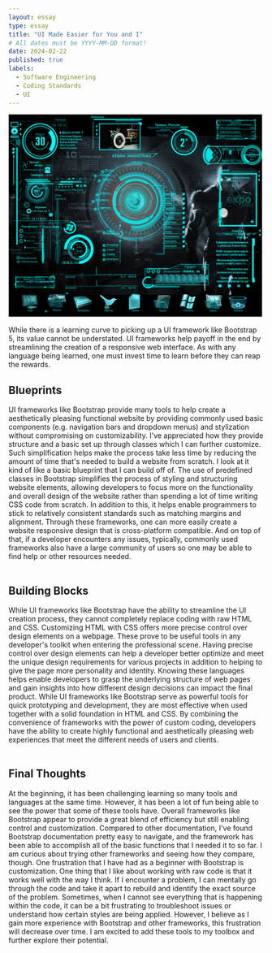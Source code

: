 ```yaml
---
layout: essay
type: essay
title: "UI Made Easier for You and I"
# All dates must be YYYY-MM-DD format!
date: 2024-02-22
published: true
labels:
  - Software Engineering
  - Coding Standards
  - UI
---
```


<img width="500px" class="rounded float-start pe-4" src="../img/ui/gui_example.jpg">

While there is a learning curve to picking up a UI framework like Bootstrap 5, its value cannot be understated. UI frameworks help payoff in the end by streamlining the creation of a responsive web interface. As with any language being learned, one must invest time to learn before they can reap the rewards.

## Blueprints<br>
UI frameworks like Bootstrap provide many tools to help create a aesthetically pleasing functional website by providing commonly used basic components (e.g. navigation bars and dropdown menus) and stylization without compromising on customizability. I've appreciated how they provide structure and a basic set up through classes which I can further customize. Such simplification helps make the process take less time by reducing the amount of time that's needed to build a website from scratch. I look at it kind of like a basic blueprint that I can build off of. The use of predefined classes in Bootstrap simplifies the process of styling and structuring website elements, allowing developers to focus more on the functionality and overall design of the website rather than spending a lot of time writing CSS code from scratch. In addition to this, it helps enable programmers to stick to relatively consistent standards such as matching margins and alignment. Through these frameworks, one can more easily create a website responsive design that is cross-platform compatible. And on top of that, if a developer encounters any issues, typically, commonly used frameworks also have a large community of users so one may be able to find help or other resources needed.<br><br>

## Building Blocks<br>
While UI frameworks like Bootstrap have the ability to streamline the UI creation process, they cannot completely replace coding with raw HTML and CSS. Customizing HTML with CSS offers more precise control over design elements on a webpage. These prove to be useful tools in any developer's toolkit when entering the professional scene. Having precise control over design elements can help a developer better optimize and meet the unique design requirements for various projects in addition to helping to give the page more personality and identity. Knowing these languages helps enable developers to grasp the underlying structure of web pages and gain insights into how different design decisions can impact the final product. While UI frameworks like Bootstrap serve as powerful tools for quick prototyping and development, they are most effective when used together with a solid foundation in HTML and CSS. By combining the convenience of frameworks with the power of custom coding, developers have the ability to create highly functional and aesthetically pleasing web experiences that meet the different needs of users and clients.<br><br> 

## Final Thoughts<br>
At the beginning, it has been challenging learning so many tools and languages at the same time. However, it has been a lot of fun being able to see the power that some of these tools have. Overall frameworks like Bootstrap appear to provide a great blend of efficiency but still enabling control and customization. Compared to other documentation, I've found Bootstrap documentation pretty easy to navigate, and the framework has been able to accomplish all of the basic functions that I needed it to so far. I am curious about trying other frameworks and seeing how they compare, though. One frustration that I have had as a beginner with Bootstrap is customization. One thing that I like about working with raw code is that it works well with the way I think. If I encounter a problem, I can mentally go through the code and take it apart to rebuild and identify the exact source of the problem. Sometimes, when I cannot see everything that is happening within the code, it can be a bit frustrating to troubleshoot issues or understand how certain styles are being applied. However, I believe as I gain more experience with Bootstrap and other frameworks, this frustration will decrease over time. I am excited to add these tools to my toolbox and further explore their potential.
